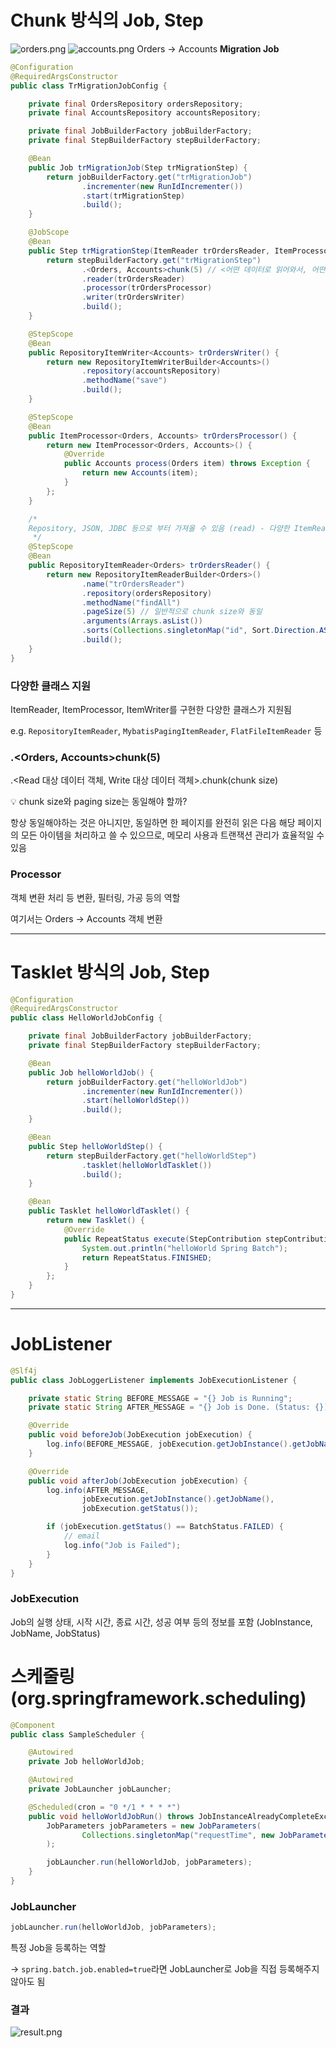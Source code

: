 # Chunk 방식의 Job, Step

![orders.png](orders.png)
![accounts.png](accounts.png)
Orders → Accounts **Migration Job**



```java
@Configuration
@RequiredArgsConstructor
public class TrMigrationJobConfig {

    private final OrdersRepository ordersRepository;
    private final AccountsRepository accountsRepository;

    private final JobBuilderFactory jobBuilderFactory;
    private final StepBuilderFactory stepBuilderFactory;

    @Bean
    public Job trMigrationJob(Step trMigrationStep) {
        return jobBuilderFactory.get("trMigrationJob")
                .incrementer(new RunIdIncrementer())
                .start(trMigrationStep)
                .build();
    }

    @JobScope
    @Bean
    public Step trMigrationStep(ItemReader trOrdersReader, ItemProcessor trOrdersProcessor, ItemWriter trOrdersWriter) {
        return stepBuilderFactory.get("trMigrationStep")
                .<Orders, Accounts>chunk(5) // <어떤 데이터로 읽어와서, 어떤 데이터로 쓸 것인지>.chunk(5개의 데이터를 처리한 후 커밋(= chunk는 트랜잭션의 개수))
                .reader(trOrdersReader)
                .processor(trOrdersProcessor)
                .writer(trOrdersWriter)
                .build();
    }

    @StepScope
    @Bean
    public RepositoryItemWriter<Accounts> trOrdersWriter() {
        return new RepositoryItemWriterBuilder<Accounts>()
                .repository(accountsRepository)
                .methodName("save")
                .build();
    }

    @StepScope
    @Bean
    public ItemProcessor<Orders, Accounts> trOrdersProcessor() {
        return new ItemProcessor<Orders, Accounts>() {
            @Override
            public Accounts process(Orders item) throws Exception {
                return new Accounts(item);
            }
        };
    }

    /*
    Repository, JSON, JDBC 등으로 부터 가져올 수 있음 (read) - 다양한 ItemReader의 형태가 있음
     */
    @StepScope
    @Bean
    public RepositoryItemReader<Orders> trOrdersReader() {
        return new RepositoryItemReaderBuilder<Orders>()
                .name("trOrdersReader")
                .repository(ordersRepository)
                .methodName("findAll")
                .pageSize(5) // 일반적으로 chunk size와 동일
                .arguments(Arrays.asList())
                .sorts(Collections.singletonMap("id", Sort.Direction.ASC))
                .build();
    }
}
```

### 다양한 클래스 지원

ItemReader, ItemProcessor, ItemWriter를 구현한 다양한 클래스가 지원됨

e.g. `RepositoryItemReader`, `MybatisPagingItemReader`, `FlatFileItemReader` 등

### .<Orders, Accounts>chunk(5)

.<Read 대상 데이터 객체, Write 대상 데이터 객체>.chunk(chunk size)

<aside>
💡 chunk size와 paging size는 동일해야 할까?

</aside>

항상 동일해야하는 것은 아니지만, 동일하면 한 페이지를 완전히 읽은 다음 해당 페이지의 모든 아이템을 처리하고 쓸 수 있으므로, 메모리 사용과 트랜잭션 관리가 효율적일 수 있음

### Processor

객체 변환 처리 등 변환, 필터링, 가공 등의 역할

여기서는 Orders → Accounts 객체 변환

---

# Tasklet 방식의 Job, Step

```java
@Configuration
@RequiredArgsConstructor
public class HelloWorldJobConfig {

    private final JobBuilderFactory jobBuilderFactory;
    private final StepBuilderFactory stepBuilderFactory;

    @Bean
    public Job helloWorldJob() {
        return jobBuilderFactory.get("helloWorldJob")
                .incrementer(new RunIdIncrementer())
                .start(helloWorldStep())
                .build();
    }

    @Bean
    public Step helloWorldStep() {
        return stepBuilderFactory.get("helloWorldStep")
                .tasklet(helloWorldTasklet())
                .build();
    }

    @Bean
    public Tasklet helloWorldTasklet() {
        return new Tasklet() {
            @Override
            public RepeatStatus execute(StepContribution stepContribution, ChunkContext chunkContext) throws Exception {
                System.out.println("helloWorld Spring Batch");
                return RepeatStatus.FINISHED;
            }
        };
    }
}
```

---

# JobListener

```java
@Slf4j
public class JobLoggerListener implements JobExecutionListener {

    private static String BEFORE_MESSAGE = "{} Job is Running";
    private static String AFTER_MESSAGE = "{} Job is Done. (Status: {})";

    @Override
    public void beforeJob(JobExecution jobExecution) {
        log.info(BEFORE_MESSAGE, jobExecution.getJobInstance().getJobName());
    }

    @Override
    public void afterJob(JobExecution jobExecution) {
        log.info(AFTER_MESSAGE,
                jobExecution.getJobInstance().getJobName(),
                jobExecution.getStatus());

        if (jobExecution.getStatus() == BatchStatus.FAILED) {
            // email
            log.info("Job is Failed");
        }
    }
}
```

### JobExecution

Job의 실행 상태, 시작 시간, 종료 시간, 성공 여부 등의 정보를 포함 (JobInstance, JobName, JobStatus)

# 스케줄링 (org.springframework.scheduling)

```java
@Component
public class SampleScheduler {

    @Autowired
    private Job helloWorldJob;

    @Autowired
    private JobLauncher jobLauncher;

    @Scheduled(cron = "0 */1 * * * *")
    public void helloWorldJobRun() throws JobInstanceAlreadyCompleteException, JobExecutionAlreadyRunningException, JobParametersInvalidException, JobRestartException {
        JobParameters jobParameters = new JobParameters(
                Collections.singletonMap("requestTime", new JobParameter(System.currentTimeMillis()))
        );

        jobLauncher.run(helloWorldJob, jobParameters);
    }
}
```

### JobLauncher

```java
jobLauncher.run(helloWorldJob, jobParameters);
```

특정 Job을 등록하는 역할

→ `spring.batch.job.enabled=true`라면 JobLauncher로 Job을 직접 등록해주지 않아도 됨

### 결과

![result.png](result.png)